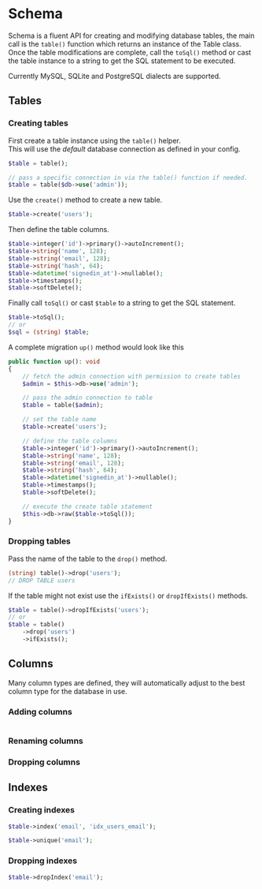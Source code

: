 # Schema

Schema is a fluent API for creating and modifying database tables, the main call is the `table()` function which returns an instance of the Table class. Once the table modifications are complete, call the `toSql()` method or cast the table instance to a string to get the SQL statement to be executed.

Currently MySQL, SQLite and PostgreSQL dialects are supported.

## Tables

### Creating tables

First create a table instance using the `table()` helper.
<br>This will use the _default_ database connection as defined in your config.

```php
$table = table();

// pass a specific connection in via the table() function if needed.
$table = table($db->use('admin'));
```

Use the `create()` method to create a new table.

```php
$table->create('users');
```

Then define the table columns.

```php
$table->integer('id')->primary()->autoIncrement();
$table->string('name', 128);
$table->string('email', 128);
$table->string('hash', 64);
$table->datetime('signedin_at')->nullable();
$table->timestamps();
$table->softDelete();
```

Finally call `toSql()` or cast `$table` to a string to get the SQL statement.

```php
$table->toSql();
// or
$sql = (string) $table;
```

A complete migration `up()` method would look like this

```php
public function up(): void
{
    // fetch the admin connection with permission to create tables
    $admin = $this->db->use('admin');

    // pass the admin connection to table
    $table = table($admin);

    // set the table name
    $table->create('users');

    // define the table columns
    $table->integer('id')->primary()->autoIncrement();
    $table->string('name', 128);
    $table->string('email', 128);
    $table->string('hash', 64);
    $table->datetime('signedin_at')->nullable();
    $table->timestamps();
    $table->softDelete();

    // execute the create table statement
    $this->db->raw($table->toSql());
}
```

### Dropping tables

Pass the name of the table to the `drop()` method.

```php
(string) table()->drop('users');
// DROP TABLE users
```

If the table might not exist use the `ifExists()` or `dropIfExists()` methods.

```php
$table = table()->dropIfExists('users');
// or
$table = table()
    ->drop('users')
    ->ifExists();
```

## Columns

Many column types are defined, they will automatically adjust to the best column type for the database in use.

### Adding columns

```php

```

### Renaming columns

### Dropping columns

## Indexes

### Creating indexes

```php
$table->index('email', 'idx_users_email');
```

```php
$table->unique('email');
```

### Dropping indexes

```php
$table->dropIndex('email');
```
